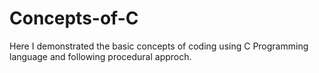 # Concepts-of-C
Here I demonstrated the basic concepts of coding using C Programming language and following procedural approch.     
